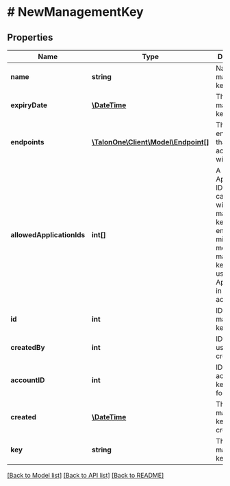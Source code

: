# # NewManagementKey

## Properties

Name | Type | Description | Notes
------------ | ------------- | ------------- | -------------
**name** | **string** | Name for management key. | 
**expiryDate** | [**\DateTime**](\DateTime.md) | The date the management key expires. | 
**endpoints** | [**\TalonOne\Client\Model\Endpoint[]**](Endpoint.md) | The list of endpoints that can be accessed with the key | 
**allowedApplicationIds** | **int[]** | A list of Application IDs that you can access with the management key. An empty or missing list means the management key can be used for all Applications in the account. | [optional] 
**id** | **int** | ID of the management key. | 
**createdBy** | **int** | ID of the user who created it. | 
**accountID** | **int** | ID of account the key is used for. | 
**created** | [**\DateTime**](\DateTime.md) | The date the management key was created. | 
**key** | **string** | The management key. | 

[[Back to Model list]](../../README.md#documentation-for-models) [[Back to API list]](../../README.md#documentation-for-api-endpoints) [[Back to README]](../../README.md)


